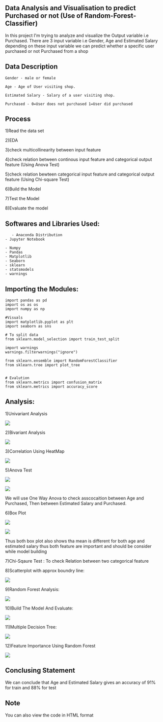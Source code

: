 
## Data Analysis and Visualisation to predict Purchased or not (Use of Random-Forest-Classifier)

In this project I'm trying to analyze and visualize the Output variable i.e Purchased. There are 3 input variable i.e Gender, Age and Estimated Salary depending on these input variable we can predict whether a specific user purchased or not Purchased from a shop 

## Data Description

    Gender - male or female
    
    Age - Age of User visiting shop.
    
    Estimated Salary - Salary of a user visiting shop.
    
    Purchased - 0=User does not purchased 1=User did purchased
   
## Process

   1)Read the data set
    
   2)EDA
    
   3)check multicollinearity between input feature
    
   4)check relation between continous input feature and categorical output feature (Using Anova Test)
    
   5)check relation bewteen categorical input feature and categorical output feature (Using Chi-square Test)
    
   6)Build the Model
    
   7)Test the Model
    
   8)Evaluate the model
    
## Softwares and Libraries Used:

       - Anaconda Distribution
	- Jupyter Notebook
	
	- Numpy
	- Pandas
	- Matplotlib
	- Seaborn
    - sklearn 
    - statsmodels
    - warnings

## Importing the Modules:

    import pandas as pd
    import os as os
    import numpy as np

    #Visuals
    import matplotlib.pyplot as plt
    import seaborn as sns

    # To split data
    from sklearn.model_selection import train_test_split

    import warnings
    warnings.filterwarnings("ignore")

    from sklearn.ensemble import RandomForestClassifier
    from sklearn.tree import plot_tree


    # Evalution 
    from sklearn.metrics import confusion_matrix
    from sklearn.metrics import accuracy_score
    
## Analysis:

1)Univariant Analysis

![](Figures/histbox.png)

2)Bivariant Analysis

![](Figures/scatter.png)

3)Correlation Using HeatMap

![](Figures/heatmap.png)

5)Anova Test

![](Figures/anova_2.png)

![](Figures/anova_1.png)

  We will use One Way Anova to check asscocaition between Age and Purchased, Then between Estimated Salary and Purchased.

6)Box Plot

![](Figures/boxplot.png)

![](Figures/boxplot_1.png)

  Thus both box plot also shows tha mean is different for both age and estimated salary thus both feature are important and should be consider while model building
  
7)Chi-Sqaure Test : 
  To check Relation between two categorical feature
  
8)Scatterplot with approx boundry line:  

![](Figures/scatterwithboundary_1.png)

9)Random Forest Analysis:

![](Figures/randomanalysis.png)

10)Build The Model And Evaluate:

![](Figures/randomconfusion.png)

11)Multiple Decision Tree:

![](Figures/multipledecisiontree.png)

12)Feature Importance Using Random Forest

![](Figures/featureimp.png)

## Conclusing Statement

  We can conclude that Age and Estimated Salary gives an accuracy of 91% for train and 88% for test
  
## Note

  You can also view the code in HTML format

